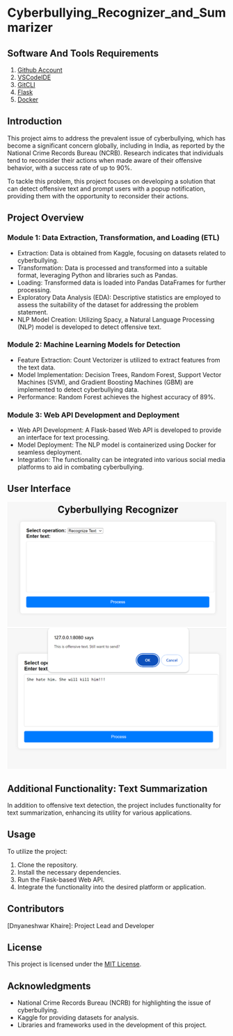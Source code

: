# Cyberbullying_Recognizer_and_Summarizer

## Software And Tools Requirements

1. [Github Account](https://github.com)
2. [VSCodeIDE](https://code.visualstudio.com/)
3. [GitCLI](https://git-scm.com/book/en/v2/Getting-Started-The-Command-Line)
4. [Flask](https://flask.palletsprojects.com/en/3.0.x/)
5. [Docker](https://www.docker.com/)



<body>
  <div class="section">
    <h2>Introduction</h2>
    <p>
      This project aims to address the prevalent issue of cyberbullying, which has become a significant concern globally, including in India, as reported by the National Crime Records Bureau (NCRB). Research indicates that individuals tend to reconsider their actions when made aware of their offensive behavior, with a success rate of up to 90%.
    </p>
    <p>
      To tackle this problem, this project focuses on developing a solution that can detect offensive text and prompt users with a popup notification, providing them with the opportunity to reconsider their actions.
    </p>
  </div>

  <div class="section">
    <h2>Project Overview</h2>
    <h3>Module 1: Data Extraction, Transformation, and Loading (ETL)</h3>
    <ul>
      <li>Extraction: Data is obtained from Kaggle, focusing on datasets related to cyberbullying.</li>
      <li>Transformation: Data is processed and transformed into a suitable format, leveraging Python and libraries such as Pandas.</li>
      <li>Loading: Transformed data is loaded into Pandas DataFrames for further processing.</li>
      <li>Exploratory Data Analysis (EDA): Descriptive statistics are employed to assess the suitability of the dataset for addressing the problem statement.</li>
      <li>NLP Model Creation: Utilizing Spacy, a Natural Language Processing (NLP) model is developed to detect offensive text.</li>
    </ul>
    <h3>Module 2: Machine Learning Models for Detection</h3>
    <ul>
      <li>Feature Extraction: Count Vectorizer is utilized to extract features from the text data.</li>
      <li>Model Implementation: Decision Trees, Random Forest, Support Vector Machines (SVM), and Gradient Boosting Machines (GBM) are implemented to detect cyberbullying data.</li>
      <li>Performance: Random Forest achieves the highest accuracy of 89%.</li>
    </ul>
    <h3>Module 3: Web API Development and Deployment</h3>
    <ul>
      <li>Web API Development: A Flask-based Web API is developed to provide an interface for text processing.</li>
      <li>Model Deployment: The NLP model is containerized using Docker for seamless deployment.</li>
      <li>Integration: The functionality can be integrated into various social media platforms to aid in combating cyberbullying.</li>
    </ul>
  </div>

  <div class="section">
    <h2>User Interface</h2>
    <div class="image-container">
      <img src="static/homePage.png" alt="User Interface">
    </div>
    <div class="image-container">
      <img src="static/popup.png" alt="User Interface with Popup">
    </div>
  </div>

  <div class="section">
    <h2>Additional Functionality: Text Summarization</h2>
    <p>In addition to offensive text detection, the project includes functionality for text summarization, enhancing its utility for various applications.</p>
  </div>

  <div class="section">
    <h2>Usage</h2>
    <p>To utilize the project:</p>
    <ol>
      <li>Clone the repository.</li>
      <li>Install the necessary dependencies.</li>
      <li>Run the Flask-based Web API.</li>
      <li>Integrate the functionality into the desired platform or application.</li>
    </ol>
  </div>

  <div class="section">
    <h2>Contributors</h2>
    <p>[Dnyaneshwar Khaire]: Project Lead and Developer</p>
  </div>

  <div class="section">
    <h2>License</h2>
    <p>This project is licensed under the <a href="LICENSE">MIT License</a>.</p>
  </div>

  <div class="section">
    <h2>Acknowledgments</h2>
    <ul>
      <li>National Crime Records Bureau (NCRB) for highlighting the issue of cyberbullying.</li>
      <li>Kaggle for providing datasets for analysis.</li>
      <li>Libraries and frameworks used in the development of this project.</li>
    </ul>
  </div>
</body>
</html>
